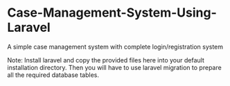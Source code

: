 # Case-Management-System-Using-Laravel
A simple case management system with complete login/registration system

Note: Install laravel and copy the provided files here into your default installation directory. Then you will have to use laravel migration to prepare all the required database tables.
